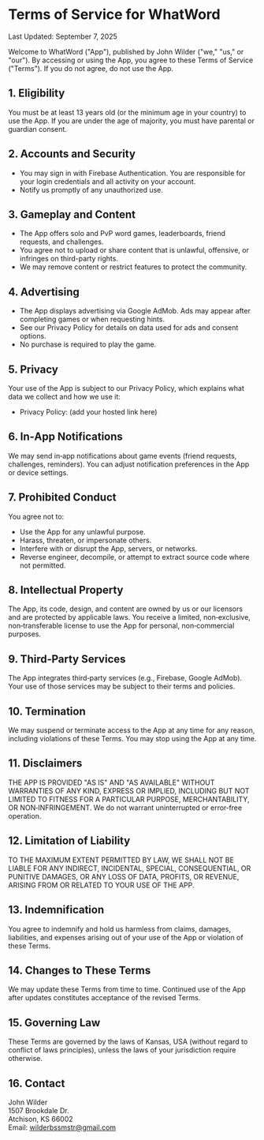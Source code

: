 # Terms of Service for WhatWord

Last Updated: September 7, 2025

Welcome to WhatWord ("App"), published by John Wilder ("we," "us," or "our"). By accessing or using the App, you agree to these Terms of Service ("Terms"). If you do not agree, do not use the App.

## 1. Eligibility
You must be at least 13 years old (or the minimum age in your country) to use the App. If you are under the age of majority, you must have parental or guardian consent.

## 2. Accounts and Security
- You may sign in with Firebase Authentication. You are responsible for your login credentials and all activity on your account.
- Notify us promptly of any unauthorized use.

## 3. Gameplay and Content
- The App offers solo and PvP word games, leaderboards, friend requests, and challenges.
- You agree not to upload or share content that is unlawful, offensive, or infringes on third-party rights.
- We may remove content or restrict features to protect the community.

## 4. Advertising
- The App displays advertising via Google AdMob. Ads may appear after completing games or when requesting hints.
- See our Privacy Policy for details on data used for ads and consent options.
- No purchase is required to play the game.

## 5. Privacy
Your use of the App is subject to our Privacy Policy, which explains what data we collect and how we use it:
- Privacy Policy: (add your hosted link here)

## 6. In‑App Notifications
We may send in‑app notifications about game events (friend requests, challenges, reminders). You can adjust notification preferences in the App or device settings.

## 7. Prohibited Conduct
You agree not to:
- Use the App for any unlawful purpose.
- Harass, threaten, or impersonate others.
- Interfere with or disrupt the App, servers, or networks.
- Reverse engineer, decompile, or attempt to extract source code where not permitted.

## 8. Intellectual Property
The App, its code, design, and content are owned by us or our licensors and are protected by applicable laws. You receive a limited, non‑exclusive, non‑transferable license to use the App for personal, non‑commercial purposes.

## 9. Third‑Party Services
The App integrates third‑party services (e.g., Firebase, Google AdMob). Your use of those services may be subject to their terms and policies.

## 10. Termination
We may suspend or terminate access to the App at any time for any reason, including violations of these Terms. You may stop using the App at any time.

## 11. Disclaimers
THE APP IS PROVIDED "AS IS" AND "AS AVAILABLE" WITHOUT WARRANTIES OF ANY KIND, EXPRESS OR IMPLIED, INCLUDING BUT NOT LIMITED TO FITNESS FOR A PARTICULAR PURPOSE, MERCHANTABILITY, OR NON‑INFRINGEMENT. We do not warrant uninterrupted or error‑free operation.

## 12. Limitation of Liability
TO THE MAXIMUM EXTENT PERMITTED BY LAW, WE SHALL NOT BE LIABLE FOR ANY INDIRECT, INCIDENTAL, SPECIAL, CONSEQUENTIAL, OR PUNITIVE DAMAGES, OR ANY LOSS OF DATA, PROFITS, OR REVENUE, ARISING FROM OR RELATED TO YOUR USE OF THE APP.

## 13. Indemnification
You agree to indemnify and hold us harmless from claims, damages, liabilities, and expenses arising out of your use of the App or violation of these Terms.

## 14. Changes to These Terms
We may update these Terms from time to time. Continued use of the App after updates constitutes acceptance of the revised Terms.

## 15. Governing Law
These Terms are governed by the laws of Kansas, USA (without regard to conflict of laws principles), unless the laws of your jurisdiction require otherwise.

## 16. Contact
John Wilder  
1507 Brookdale Dr.  
Atchison, KS 66002  
Email: wilderbssmstr@gmail.com
















